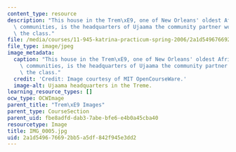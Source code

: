 ```yaml
---
content_type: resource
description: "This house in the Trem\xE9, one of New Orleans' oldest African American\
  \ communities, is the headquarters of Ujaama the community partner working with\
  \ the class."
file: /media/courses/11-945-katrina-practicum-spring-2006/2a1d549676692bb5a5df842f945e3dd2_IMG_0005.jpg
file_type: image/jpeg
image_metadata:
  caption: "This house in the Trem\xE9, one of New Orleans' oldest African American\
    \ communities, is the headquarters of Ujaama the community partner working with\
    \ the class."
  credit: 'Credit: Image courtesy of MIT OpenCourseWare.'
  image-alt: Ujaama headquarters in the Treme.
learning_resource_types: []
ocw_type: OCWImage
parent_title: "Trem\xE9 Images"
parent_type: CourseSection
parent_uid: fbe8adfd-dab3-7abe-bfe6-e4b0a45cba40
resourcetype: Image
title: IMG_0005.jpg
uid: 2a1d5496-7669-2bb5-a5df-842f945e3dd2
---
```

